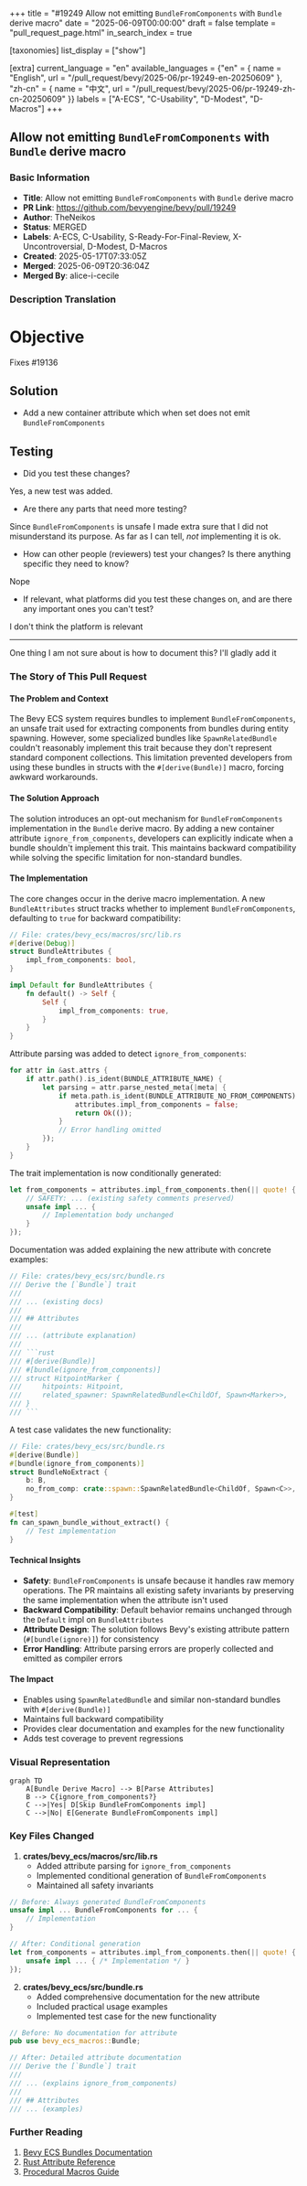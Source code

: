 +++
title = "#19249 Allow not emitting `BundleFromComponents` with `Bundle` derive macro"
date = "2025-06-09T00:00:00"
draft = false
template = "pull_request_page.html"
in_search_index = true

[taxonomies]
list_display = ["show"]

[extra]
current_language = "en"
available_languages = {"en" = { name = "English", url = "/pull_request/bevy/2025-06/pr-19249-en-20250609" }, "zh-cn" = { name = "中文", url = "/pull_request/bevy/2025-06/pr-19249-zh-cn-20250609" }}
labels = ["A-ECS", "C-Usability", "D-Modest", "D-Macros"]
+++

## Allow not emitting `BundleFromComponents` with `Bundle` derive macro

### Basic Information
- **Title**: Allow not emitting `BundleFromComponents` with `Bundle` derive macro
- **PR Link**: https://github.com/bevyengine/bevy/pull/19249
- **Author**: TheNeikos
- **Status**: MERGED
- **Labels**: A-ECS, C-Usability, S-Ready-For-Final-Review, X-Uncontroversial, D-Modest, D-Macros
- **Created**: 2025-05-17T07:33:05Z
- **Merged**: 2025-06-09T20:36:04Z
- **Merged By**: alice-i-cecile

### Description Translation
# Objective

Fixes #19136

## Solution

- Add a new container attribute which when set does not emit `BundleFromComponents`

## Testing

- Did you test these changes?

Yes, a new test was added.

- Are there any parts that need more testing?

Since `BundleFromComponents` is unsafe I made extra sure that I did not misunderstand its purpose. As far as I can tell, _not_ implementing it is ok.

- How can other people (reviewers) test your changes? Is there anything specific they need to know?

Nope

- If relevant, what platforms did you test these changes on, and are there any important ones you can't test?

I don't think the platform is relevant

---

One thing I am not sure about is how to document this? I'll gladly add it

### The Story of This Pull Request

#### The Problem and Context
The Bevy ECS system requires bundles to implement `BundleFromComponents`, an unsafe trait used for extracting components from bundles during entity spawning. However, some specialized bundles like `SpawnRelatedBundle` couldn't reasonably implement this trait because they don't represent standard component collections. This limitation prevented developers from using these bundles in structs with the `#[derive(Bundle)]` macro, forcing awkward workarounds.

#### The Solution Approach
The solution introduces an opt-out mechanism for `BundleFromComponents` implementation in the `Bundle` derive macro. By adding a new container attribute `ignore_from_components`, developers can explicitly indicate when a bundle shouldn't implement this trait. This maintains backward compatibility while solving the specific limitation for non-standard bundles.

#### The Implementation
The core changes occur in the derive macro implementation. A new `BundleAttributes` struct tracks whether to implement `BundleFromComponents`, defaulting to `true` for backward compatibility:

```rust
// File: crates/bevy_ecs/macros/src/lib.rs
#[derive(Debug)]
struct BundleAttributes {
    impl_from_components: bool,
}

impl Default for BundleAttributes {
    fn default() -> Self {
        Self {
            impl_from_components: true,
        }
    }
}
```

Attribute parsing was added to detect `ignore_from_components`:

```rust
for attr in &ast.attrs {
    if attr.path().is_ident(BUNDLE_ATTRIBUTE_NAME) {
        let parsing = attr.parse_nested_meta(|meta| {
            if meta.path.is_ident(BUNDLE_ATTRIBUTE_NO_FROM_COMPONENTS) {
                attributes.impl_from_components = false;
                return Ok(());
            }
            // Error handling omitted
        });
    }
}
```

The trait implementation is now conditionally generated:

```rust
let from_components = attributes.impl_from_components.then(|| quote! {
    // SAFETY: ... (existing safety comments preserved)
    unsafe impl ... {
        // Implementation body unchanged
    }
});
```

Documentation was added explaining the new attribute with concrete examples:

```rust
// File: crates/bevy_ecs/src/bundle.rs
/// Derive the [`Bundle`] trait
///
/// ... (existing docs)
///
/// ## Attributes
///
/// ... (attribute explanation)
///
/// ```rust
/// #[derive(Bundle)]
/// #[bundle(ignore_from_components)]
/// struct HitpointMarker {
///     hitpoints: Hitpoint,
///     related_spawner: SpawnRelatedBundle<ChildOf, Spawn<Marker>>,
/// }
/// ```
```

A test case validates the new functionality:

```rust
// File: crates/bevy_ecs/src/bundle.rs
#[derive(Bundle)]
#[bundle(ignore_from_components)]
struct BundleNoExtract {
    b: B,
    no_from_comp: crate::spawn::SpawnRelatedBundle<ChildOf, Spawn<C>>,
}

#[test]
fn can_spawn_bundle_without_extract() {
    // Test implementation
}
```

#### Technical Insights
- **Safety**: `BundleFromComponents` is unsafe because it handles raw memory operations. The PR maintains all existing safety invariants by preserving the same implementation when the attribute isn't used
- **Backward Compatibility**: Default behavior remains unchanged through the `Default` impl on `BundleAttributes`
- **Attribute Design**: The solution follows Bevy's existing attribute pattern (`#[bundle(ignore)]`) for consistency
- **Error Handling**: Attribute parsing errors are properly collected and emitted as compiler errors

#### The Impact
- Enables using `SpawnRelatedBundle` and similar non-standard bundles with `#[derive(Bundle)]`
- Maintains full backward compatibility
- Provides clear documentation and examples for the new functionality
- Adds test coverage to prevent regressions

### Visual Representation

```mermaid
graph TD
    A[Bundle Derive Macro] --> B[Parse Attributes]
    B --> C{ignore_from_components?}
    C -->|Yes| D[Skip BundleFromComponents impl]
    C -->|No| E[Generate BundleFromComponents impl]
```

### Key Files Changed

1. **crates/bevy_ecs/macros/src/lib.rs**
   - Added attribute parsing for `ignore_from_components`
   - Implemented conditional generation of `BundleFromComponents`
   - Maintained all safety invariants

```rust
// Before: Always generated BundleFromComponents
unsafe impl ... BundleFromComponents for ... {
    // Implementation
}

// After: Conditional generation
let from_components = attributes.impl_from_components.then(|| quote! {
    unsafe impl ... { /* Implementation */ }
});
```

2. **crates/bevy_ecs/src/bundle.rs**
   - Added comprehensive documentation for the new attribute
   - Included practical usage examples
   - Implemented test case for the new functionality

```rust
// Before: No documentation for attribute
pub use bevy_ecs_macros::Bundle;

// After: Detailed attribute documentation
/// Derive the [`Bundle`] trait
///
/// ... (explains ignore_from_components)
/// 
/// ## Attributes
/// ... (examples)
```

### Further Reading
1. [Bevy ECS Bundles Documentation](https://bevyengine.org/learn/book/ecs/bundles/)
2. [Rust Attribute Reference](https://doc.rust-lang.org/reference/attributes.html)
3. [Procedural Macros Guide](https://doc.rust-lang.org/reference/procedural-macros.html)
